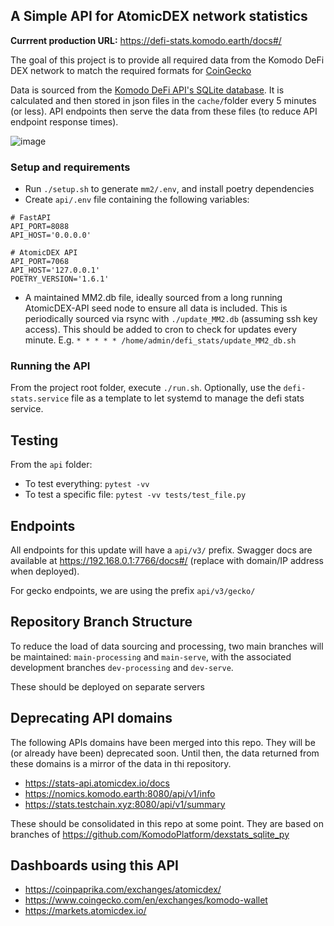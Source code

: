 ## A Simple API for AtomicDEX network statistics

**Currrent production URL:** https://defi-stats.komodo.earth/docs#/

The goal of this project is to provide all required data from the Komodo DeFi DEX network to match the required formats for [CoinGecko](https://docs.google.com/document/d/1v27QFoQq1SKT3Priq3aqPgB70Xd_PnDzbOCiuoCyixw/edit?usp=sharing)

Data is sourced from the [Komodo DeFi API's SQLite database](https://developers.komodoplatform.com/basic-docs/atomicdex/atomicdex-tutorials/query-the-mm2-database.html#my-swaps). It is calculated and then stored in json files in the `cache/`folder every 5 minutes (or less). API endpoints then serve the data from these files (to reduce API endpoint response times).

![image](https://user-images.githubusercontent.com/24797699/109954887-7030db00-7d14-11eb-9b4d-b384082c0705.png)


### Setup and requirements

- Run `./setup.sh` to generate `mm2/.env`, and install poetry dependencies
- Create `api/.env` file containing the following variables:

```
# FastAPI
API_PORT=8088
API_HOST='0.0.0.0'

# AtomicDEX API
API_PORT=7068
API_HOST='127.0.0.1'
POETRY_VERSION='1.6.1'
```
- A maintained MM2.db file, ideally sourced from a long running AtomicDEX-API seed node to ensure all data is included. This is periodically sourced via rsync with `./update_MM2.db` (assuming ssh key access). This should be added to cron to check for updates every minute. E.g. `* * * * * /home/admin/defi_stats/update_MM2_db.sh`


### Running the API
From the project root folder, execute `./run.sh`.
Optionally, use the `defi-stats.service` file as a template to let systemd to manage the defi stats service.

## Testing
From the `api` folder:
- To test everything: `pytest -vv`
- To test a specific file: `pytest -vv tests/test_file.py`

## Endpoints

All endpoints for this update will have a `api/v3/` prefix. Swagger docs are available at https://192.168.0.1:7766/docs#/ (replace with domain/IP address when deployed).

For gecko endpoints, we are using the prefix `api/v3/gecko/`

## Repository Branch Structure

To reduce the load of data sourcing and processing, two main branches will be maintained: `main-processing` and `main-serve`, with the associated development branches `dev-processing` and `dev-serve`.

These should be deployed on separate servers


## Deprecating API domains
The following APIs domains have been merged into this repo. They will be (or already have been) deprecated soon. Until then, the data returned from these domains is a mirror of the data in thi repository.
- https://stats-api.atomicdex.io/docs
- https://nomics.komodo.earth:8080/api/v1/info
- https://stats.testchain.xyz:8080/api/v1/summary

These should be consolidated in this repo at some point. They are based on branches of https://github.com/KomodoPlatform/dexstats_sqlite_py

## Dashboards using this API
- https://coinpaprika.com/exchanges/atomicdex/
- https://www.coingecko.com/en/exchanges/komodo-wallet
- https://markets.atomicdex.io/

